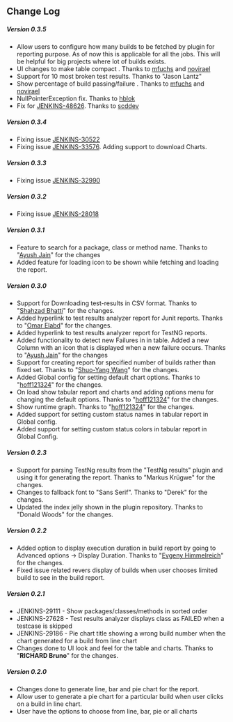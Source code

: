 ## Change Log

##### Version 0.3.5

-   Allow users to configure how many builds to be fetched by plugin for
    reporting purpose. As of now this is applicable for all the jobs.
    This will be helpful for big projects where lot of builds exists.
-   UI changes to make table compact . Thanks
    to [mfuchs](https://github.com/mfuchs) and [novirael](https://github.com/novirael)
-   Support for 10 most broken test results. Thanks to "Jason Lantz"
-   Show percentage of build passing/failure . Thanks
    to [mfuchs](https://github.com/mfuchs) and [novirael](https://github.com/novirael)
-   NullPointerException fix. Thanks
    to [hblok](https://github.com/hblok)
-   Fix for
    [JENKINS-48626](https://issues.jenkins-ci.org/browse/JENKINS-48626).
    Thanks to [scddev](https://github.com/scddev)

##### Version 0.3.4

-   Fixing
    issue [JENKINS-30522](https://issues.jenkins-ci.org/browse/JENKINS-30522)
-   Fixing
    issue [JENKINS-33576](https://issues.jenkins-ci.org/browse/JENKINS-33576).
    Adding support to download Charts.

##### Version 0.3.3

-   Fixing
    issue [JENKINS-32990](https://issues.jenkins-ci.org/browse/JENKINS-32990)

##### Version 0.3.2

-   Fixing issue
    [JENKINS-28018](https://issues.jenkins-ci.org/browse/JENKINS-28018)

##### Version 0.3.1

-   Feature to search for a package, class or method name. Thanks to
    "[Ayush Jain](https://github.com/ayushjain91)" for the changes
-   Added feature for loading icon to be shown while fetching and
    loading the report.

##### Version 0.3.0

-   Support for Downloading test-results in CSV format. Thanks to
    "[Shahzad Bhatti](https://github.com/shahzad-bhatti)" for the
    changes.
-   Added hyperlink to test results analyzer report for Junit reports.
    Thanks to "[Omar Elabd](https://github.com/OmarElabd)" for the
    changes.
-   Added hyperlink to test results analyzer report for TestNG reports.
-   Added functionality to detect new Failures in in table. Added a new
    Column with an icon that is displayed when a new failure occurs.
    Thanks to "[Ayush Jain](https://github.com/ayushjain91)" for the
    changes
-   Support for creating report for specified number of builds rather
    than fixed set. Thanks to "[Shuo-Yang
    Wang](https://github.com/raywang945)" for the changes.
-   Added Global config for setting default chart options. Thanks to
    "[hoff121324](https://github.com/hoff121324)" for the changes.
-   On load show tabular report and charts and adding options menu for
    changing the default options. Thanks to
    "[hoff121324](https://github.com/hoff121324)" for the changes.
-   Show runtime graph. Thanks to
    "[hoff121324](https://github.com/hoff121324)" for the changes.
-   Added support for setting custom status names in tabular report in
    Global config.
-   Added support for setting custom status colors in tabular report in
    Global Config. 

##### Version 0.2.3

-   Support for parsing TestNg results from the "TestNg results" plugin
    and using it for generating the report. Thanks to "Markus Krügwe"
    for the changes.
-   Changes to fallback font to "Sans Serif". Thanks to "Derek" for the
    changes.
-   Updated the index jelly shown in the plugin repository. Thanks to
    "Donald Woods" for the changes.

##### Version 0.2.2

-   Added option to display execution duration in build report by going
    to Advanced options -\> Display Duration. Thanks to "[Evgeny
    Himmelreich](https://github.com/eHimmelreich)" for the changes.
-   Fixed issue related revers display of builds when user chooses
    limited build to see in the build report.

##### Version 0.2.1

-   JENKINS-29111 - Show packages/classes/methods in sorted order
-   JENKINS-27628 - Test results analyzer displays class as FAILED when
    a testcase is skipped
-   JENKINS-29186 - Pie chart title showing a wrong build number when
    the chart generated for a build from line chart
-   Changes done to UI look and feel for the table and charts. Thanks to
    "**RICHARD Bruno**" for the changes.

##### Version 0.2.0

-   Changes done to generate line, bar and pie chart for the report.
-   Allow user to generate a pie chart for a particular build when user
    clicks on a build in line chart.
-   User have the options to choose from line, bar, pie or all charts
